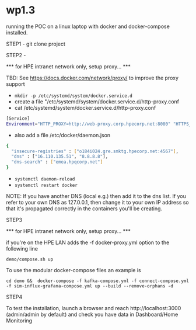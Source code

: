 # wp1.3

running the POC on a linux laptop with docker and docker-compose installed.

STEP1 - git clone project

STEP2 -

*** for HPE intranet network only, setup proxy... ***

TBD: See https://docs.docker.com/network/proxy/ to improve the proxy support

- `mkdir -p /etc/systemd/system/docker.service.d`
- create a file "/etc/systemd/system/docker.service.d/http-proxy.conf
- cat /etc/systemd/system/docker.service.d/http-proxy.conf

```bash
[Service]
Environment="HTTP_PROXY=http://web-proxy.corp.hpecorp.net:8080" "HTTPS_PROXY=http://web-proxy.corp.hpecorp.net:8080" 

```
- also add a file /etc/docker/daemon.json

```bash
{
  "insecure-registries" : ["o184i024.gre.smktg.hpecorp.net:4567"],
  "dns" : ["16.110.135.51", "8.8.8.8"],
  "dns-search" : ["emea.hpqcorp.net"]
}

```

- `systemctl daemon-reload`
- `systemctl restart docker`

NOTE: If you have another DNS (local e.g.) then add it to the dns list. If you refer to your own DNS as 127.0.0.1, then change it to your own IP address so that it's propagated correctly in the containers you'll be creating.

STEP3

*** for HPE intranet network only, setup proxy... ***

if you're on the HPE LAN adds the -f docker-proxy.yml option to the following line

`demo/compose.sh up`

To use the modular docker-compose files an example is

`cd demo &&  docker-compose -f kafka-compose.yml -f connect-compose.yml -f sim-influx-grafana-compose.yml up --build --remove-orphans -d`

STEP4

To test the installation, launch a browser and reach http://localhost:3000 (admin/admin by default) and check you have data in Dashboard/Home Monitoring
